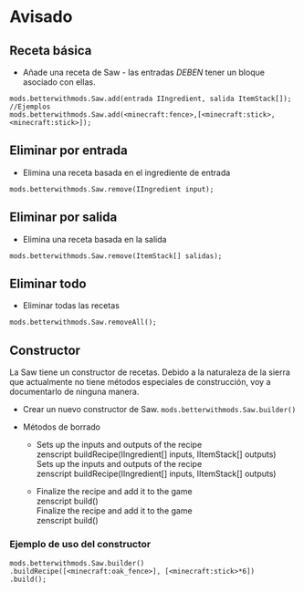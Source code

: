 # Avisado

## Receta básica

* Añade una receta de Saw - las entradas *DEBEN* tener un bloque asociado con ellas.

```zenscript
mods.betterwithmods.Saw.add(entrada IIngredient, salida ItemStack[]);
//Ejemplos
mods.betterwithmods.Saw.add(<minecraft:fence>,[<minecraft:stick>,<minecraft:stick>]);
```

## Eliminar por entrada

* Elimina una receta basada en el ingrediente de entrada

```zenscript
mods.betterwithmods.Saw.remove(IIngredient input);
```

## Eliminar por salida

* Elimina una receta basada en la salida

```zenscript
mods.betterwithmods.Saw.remove(ItemStack[] salidas);
```

## Eliminar todo

* Eliminar todas las recetas

```zenscript
mods.betterwithmods.Saw.removeAll();
```

## Constructor

La Saw tiene un constructor de recetas. Debido a la naturaleza de la sierra que actualmente no tiene métodos especiales de construcción, voy a documentarlo de ninguna manera.

* Crear un nuevo constructor de Saw. `mods.betterwithmods.Saw.builder()`

* Métodos de borrado
     
     * Sets up the inputs and outputs of the recipe  
          zenscript buildRecipe(IIngredient[] inputs, IItemStack[] outputs)  
              Sets up the inputs and outputs of the recipe<br />
                    zenscript
                    buildRecipe(IIngredient[] inputs, IItemStack[] outputs)
     
     * Finalize the recipe and add it to the game  
          zenscript build()  
              Finalize the recipe and add it to the game<br />
                    zenscript
                    build()

### Ejemplo de uso del constructor

    mods.betterwithmods.Saw.builder()
    .buildRecipe([<minecraft:oak_fence>], [<minecraft:stick>*6])
    .build();